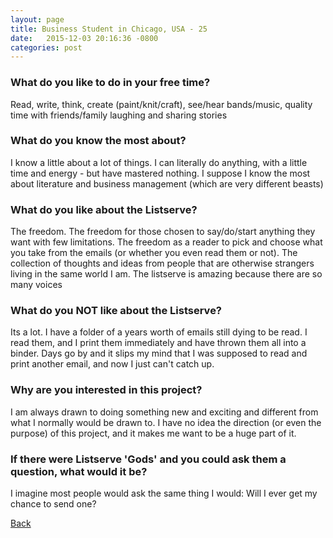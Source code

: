 ```yaml
---
layout: page
title: Business Student in Chicago, USA - 25
date:   2015-12-03 20:16:36 -0800
categories: post
---
```


### What do you like to do in your free time?
<p>Read, write, think, create (paint/knit/craft), see/hear bands/music, quality time with friends/family laughing and sharing stories</p>

### What do you know the most about?
<p>I know a little about a lot of things. I can literally do anything, with a little time and energy - but have mastered nothing. I suppose I know the most about literature and business management (which are very different beasts)</p>

### What do you like about the Listserve?
<p>The freedom. The freedom for those chosen to say/do/start anything they want with few limitations. The freedom as a reader to pick and choose what you take from the emails (or whether you even read them or not). The collection of thoughts and ideas from people that are otherwise strangers living in the same world I am. The listserve is amazing because there are so many voices</p>

### What do you NOT like about the Listserve?
<p>Its a lot. I have a folder of a years worth of emails still dying to be read. I read them, and I print them immediately and have thrown them all into a binder. Days go by and it slips my mind that I was supposed to read and print another email, and now I just can't catch up.</p>

### Why are you interested in this project?
<p>I am always drawn to doing something new and exciting and different from what I normally would be drawn to. I have no idea the direction (or even the purpose) of this project, and it makes me want to be a huge part of it. </p>

### If there were Listserve 'Gods' and you could ask them a question, what would it be?
<p>I imagine most people would ask the same thing I would: Will I ever get my chance to send one?</p>

[Back][1]

[1]: /responders/all